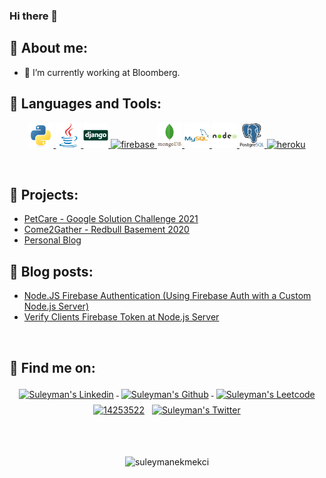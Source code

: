 ### Hi there 👋

## :boy: About me:
- 🔭 I’m currently working at Bloomberg.

## 🧰 Languages and Tools:

<p align="center">
 <a href="https://www.python.org" target="_blank"> <img src="https://raw.githubusercontent.com/devicons/devicon/master/icons/python/python-original.svg" alt="python" width="40" height="40"/> </a> 
 <a href="https://www.java.com" target="_blank"> <img src="https://raw.githubusercontent.com/devicons/devicon/master/icons/java/java-original.svg" alt="java" width="40" height="40"/> </a> 
 <a href="https://www.djangoproject.com/" target="_blank"> <img src="https://raw.githubusercontent.com/devicons/devicon/master/icons/django/django-original.svg" alt="django" width="40" height="40"/> </a> 
 <a href="https://firebase.google.com/" target="_blank"> <img src="https://www.vectorlogo.zone/logos/firebase/firebase-icon.svg" alt="firebase" width="40" height="40"/> </a> 
 <a href="https://www.mongodb.com/" target="_blank"> <img src="https://raw.githubusercontent.com/devicons/devicon/master/icons/mongodb/mongodb-original-wordmark.svg" alt="mongodb" width="40" height="40"/> </a> <a href="https://www.mysql.com/" target="_blank"> <img src="https://raw.githubusercontent.com/devicons/devicon/master/icons/mysql/mysql-original-wordmark.svg" alt="mysql" width="40" height="40"/> </a> <a href="https://nodejs.org" target="_blank"> <img src="https://raw.githubusercontent.com/devicons/devicon/master/icons/nodejs/nodejs-original-wordmark.svg" alt="nodejs" width="40" height="40"/> </a> <a href="https://www.postgresql.org" target="_blank"> <img src="https://raw.githubusercontent.com/devicons/devicon/master/icons/postgresql/postgresql-original-wordmark.svg" alt="postgresql" width="40" height="40"/> </a> 
<a href="https://heroku.com" target="_blank"> <img src="https://www.vectorlogo.zone/logos/heroku/heroku-icon.svg" alt="heroku" width="40" height="40"/> </a> 

</p>
<br />

## :hammer: Projects:
- [PetCare - Google Solution Challenge 2021](https://github.com/suleymanekmekci/Solution-Challenge-Pet-Care)
- [Come2Gather - Redbull Basement 2020](https://play.google.com/store/apps/details?id=com.app.Come2Gather)
- [Personal Blog](https://suleymanekmekci-blog.herokuapp.com/)

## :blue_book: Blog posts:
- [Node.JS Firebase Authentication (Using Firebase Auth with a Custom Node.js Server)](http://suleymanekmekci-blog.herokuapp.com/articles/nodejs-firebase-authentication-using-firebase-auth-with-a-custom-nodejs-server-and-nodejs-firebase-oturum-yonetimi-firebase-ile-nodejs-sunucusu-kullanarak-oturum-yonetimi-)
- [Verify Clients Firebase Token at Node.js Server](http://suleymanekmekci-blog.herokuapp.com/articles/verify-clients-firebase-token-at-nodejs-server-and-firebase-istemciden-gelen-tokeni-nodejs-sunucusunda-dogrulama)

<br />

##  :email: Find me on:
<p align="center">
<a href="https://linkedin.com/in/suleymanekmekci">
  <img align="center" alt="Suleyman's Linkedin" height="40" style="vertical-align:top; margin:4px" src="https://cdn.jsdelivr.net/npm/simple-icons@v3/icons/linkedin.svg" />
</a>
<a href="https://github.com/suleymanekmekci">
  <img align="center" alt="Suleyman's Github" height="40" style="vertical-align:top; margin:4px" src="https://cdn.jsdelivr.net/npm/simple-icons@v3/icons/github.svg" />
</a>
<a href="https://www.leetcode.com/suleymanekmekci" target="blank">
 <img align="center" alt="Suleyman's Leetcode" style="vertical-align:top; margin:4px" src="https://upload.wikimedia.org/wikipedia/commons/1/19/LeetCode_logo_black.png" height="40" width="40" /></a>
<a href="https://stackoverflow.com/users/14253522" target="blank"><img align="center" style="vertical-align:top; margin:4px" src="https://upload.wikimedia.org/wikipedia/commons/thumb/e/ef/Stack_Overflow_icon.svg/768px-Stack_Overflow_icon.svg.png" alt="14253522" height="40" width="40" /></a>
<a href="https://twitter.com/sekmekci4">
  <img align="center" alt="Suleyman's Twitter" height="40" style="vertical-align:top; margin:4px" src="https://cdn.jsdelivr.net/npm/simple-icons@v3/icons/twitter.svg" />
</a>

<p/>

<br/>
<br/>


<div>

<p align="center">
 <img src="https://komarev.com/ghpvc/?username=suleymanekmekci&color=green&style=plastic" alt="suleymanekmekci" /> 
</p>
